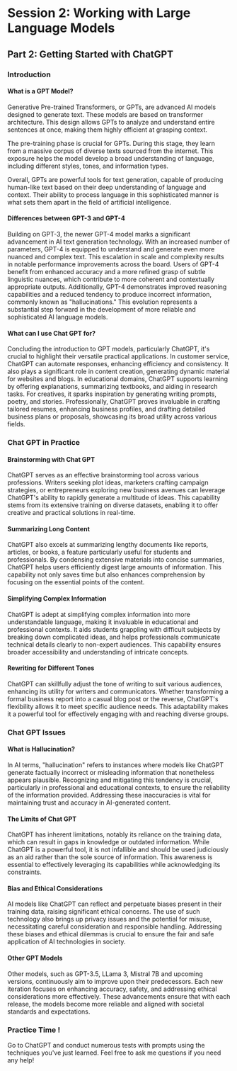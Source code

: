 # Session 2: Working with Large Language Models 
## Part 2: Getting Started with ChatGPT

### Introduction 
#### What is a GPT Model?
Generative Pre-trained Transformers, or GPTs, are advanced AI models designed to generate text. These models are based on transformer architecture. This design allows GPTs to analyze and understand entire sentences at once, making them highly efficient at grasping context.

The pre-training phase is crucial for GPTs. During this stage, they learn from a massive corpus of diverse texts sourced from the internet. This exposure helps the model develop a broad understanding of language, including different styles, tones, and information types.

Overall, GPTs are powerful tools for text generation, capable of producing human-like text based on their deep understanding of language and context. Their ability to process language in this sophisticated manner is what sets them apart in the field of artificial intelligence.

#### Differences between GPT-3 and GPT-4
Building on GPT-3, the newer GPT-4 model marks a significant advancement in AI text generation technology. With an increased number of parameters, GPT-4 is equipped to understand and generate even more nuanced and complex text. This escalation in scale and complexity results in notable performance improvements across the board. Users of GPT-4 benefit from enhanced accuracy and a more refined grasp of subtle linguistic nuances, which contribute to more coherent and contextually appropriate outputs. Additionally, GPT-4 demonstrates improved reasoning capabilities and a reduced tendency to produce incorrect information, commonly known as "hallucinations." This evolution represents a substantial step forward in the development of more reliable and sophisticated AI language models.

#### What can I use Chat GPT for?
Concluding the introduction to GPT models, particularly ChatGPT, it's crucial to highlight their versatile practical applications. In customer service, ChatGPT can automate responses, enhancing efficiency and consistency. It also plays a significant role in content creation, generating dynamic material for websites and blogs. In educational domains, ChatGPT supports learning by offering explanations, summarizing textbooks, and aiding in research tasks. For creatives, it sparks inspiration by generating writing prompts, poetry, and stories. Professionally, ChatGPT proves invaluable in crafting tailored resumes, enhancing business profiles, and drafting detailed business plans or proposals, showcasing its broad utility across various fields.




### Chat GPT in Practice 
#### Brainstorming with Chat GPT
ChatGPT serves as an effective brainstorming tool across various professions. Writers seeking plot ideas, marketers crafting campaign strategies, or entrepreneurs exploring new business avenues can leverage ChatGPT's ability to rapidly generate a multitude of ideas. This capability stems from its extensive training on diverse datasets, enabling it to offer creative and practical solutions in real-time.

#### Summarizing Long Content
ChatGPT also excels at summarizing lengthy documents like reports, articles, or books, a feature particularly useful for students and professionals. By condensing extensive materials into concise summaries, ChatGPT helps users efficiently digest large amounts of information. This capability not only saves time but also enhances comprehension by focusing on the essential points of the content.

#### Simplifying Complex Information
ChatGPT is adept at simplifying complex information into more understandable language, making it invaluable in educational and professional contexts. It aids students grappling with difficult subjects by breaking down complicated ideas, and helps professionals communicate technical details clearly to non-expert audiences. This capability ensures broader accessibility and understanding of intricate concepts.

#### Rewriting for Different Tones
ChatGPT can skillfully adjust the tone of writing to suit various audiences, enhancing its utility for writers and communicators. Whether transforming a formal business report into a casual blog post or the reverse, ChatGPT's flexibility allows it to meet specific audience needs. This adaptability makes it a powerful tool for effectively engaging with and reaching diverse groups.


### Chat GPT Issues
#### What is Hallucination?
In AI terms, "hallucination" refers to instances where models like ChatGPT generate factually incorrect or misleading information that nonetheless appears plausible. Recognizing and mitigating this tendency is crucial, particularly in professional and educational contexts, to ensure the reliability of the information provided. Addressing these inaccuracies is vital for maintaining trust and accuracy in AI-generated content.

#### The Limits of Chat GPT
ChatGPT has inherent limitations, notably its reliance on the training data, which can result in gaps in knowledge or outdated information. While ChatGPT is a powerful tool, it is not infallible and should be used judiciously as an aid rather than the sole source of information. This awareness is essential to effectively leveraging its capabilities while acknowledging its constraints.

#### Bias and Ethical Considerations
AI models like ChatGPT can reflect and perpetuate biases present in their training data, raising significant ethical concerns. The use of such technology also brings up privacy issues and the potential for misuse, necessitating careful consideration and responsible handling. Addressing these biases and ethical dilemmas is crucial to ensure the fair and safe application of AI technologies in society.

#### Other GPT Models
Other models, such as GPT-3.5, LLama 3, Mistral 7B and upcoming versions, continuously aim to improve upon their predecessors. Each new iteration focuses on enhancing accuracy, safety, and addressing ethical considerations more effectively. These advancements ensure that with each release, the models become more reliable and aligned with societal standards and expectations.

### Practice Time !
Go to ChatGPT and conduct numerous tests with prompts using the techniques you've just learned. Feel free to ask me questions if you need any help!